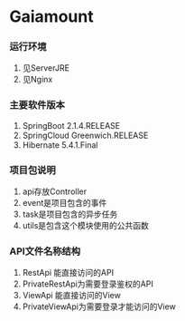 # Gaiamount

### 运行环境
1. 见ServerJRE
2. 见Nginx

### 主要软件版本
1. SpringBoot 2.1.4.RELEASE
2. SpringCloud Greenwich.RELEASE
3. Hibernate 5.4.1.Final

### 项目包说明
1. api存放Controller
2. event是项目包含的事件
3. task是项目包含的异步任务
4. utils是包含这个模块使用的公共函数

### API文件名称结构
1. RestApi 能直接访问的API
2. PrivateRestApi为需要登录鉴权的API
3. ViewApi 能直接访问的View
4. PrivateViewApi为需要登录才能访问的View